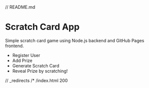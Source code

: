 // README.md
# Scratch Card App

Simple scratch card game using Node.js backend and GitHub Pages frontend.

- Register User
- Add Prize
- Generate Scratch Card
- Reveal Prize by scratching!


// _redirects
/*  /index.html  200
